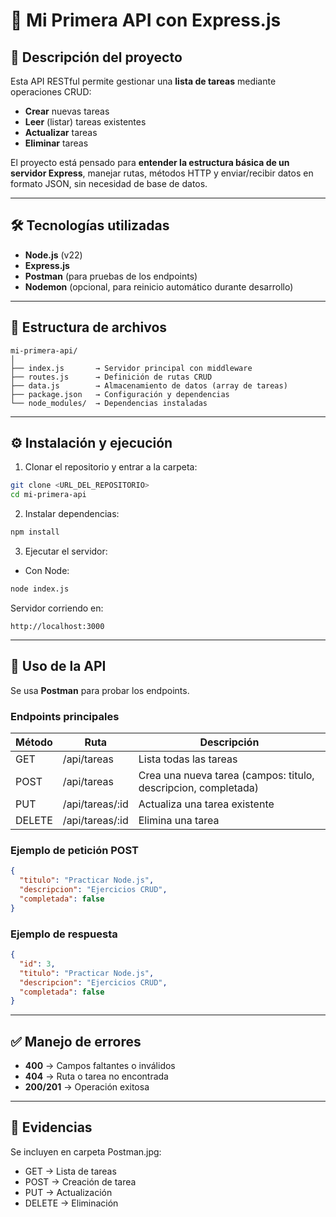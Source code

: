# 📘 Mi Primera API con Express.js

## 🎯 Descripción del proyecto

Esta API RESTful permite gestionar una **lista de tareas** mediante operaciones CRUD:

* **Crear** nuevas tareas
* **Leer** (listar) tareas existentes
* **Actualizar** tareas
* **Eliminar** tareas

El proyecto está pensado para **entender la estructura básica de un servidor Express**, manejar rutas, métodos HTTP y enviar/recibir datos en formato JSON, sin necesidad de base de datos.

---

## 🛠 Tecnologías utilizadas

* **Node.js** (v22)
* **Express.js**
* **Postman** (para pruebas de los endpoints)
* **Nodemon** (opcional, para reinicio automático durante desarrollo)

---

## 📂 Estructura de archivos

```
mi-primera-api/
│
├── index.js       → Servidor principal con middleware
├── routes.js      → Definición de rutas CRUD
├── data.js        → Almacenamiento de datos (array de tareas)
├── package.json   → Configuración y dependencias
└── node_modules/  → Dependencias instaladas
```

---

## ⚙️ Instalación y ejecución

1. Clonar el repositorio y entrar a la carpeta:

```bash
git clone <URL_DEL_REPOSITORIO>
cd mi-primera-api
```

2. Instalar dependencias:

```bash
npm install
```

3. Ejecutar el servidor:

* Con Node:

```bash
node index.js
```


Servidor corriendo en:

```
http://localhost:3000
```

---

## 🧪 Uso de la API

Se usa **Postman** para probar los endpoints.

### Endpoints principales

| Método | Ruta            | Descripción                                                    |
| ------ | --------------- | -------------------------------------------------------------- |
| GET    | /api/tareas     | Lista todas las tareas                                         |
| POST   | /api/tareas     | Crea una nueva tarea (campos: titulo, descripcion, completada) |
| PUT    | /api/tareas/:id | Actualiza una tarea existente                                  |
| DELETE | /api/tareas/:id | Elimina una tarea                                              |

### Ejemplo de petición POST

```json
{
  "titulo": "Practicar Node.js",
  "descripcion": "Ejercicios CRUD",
  "completada": false
}
```

### Ejemplo de respuesta

```json
{
  "id": 3,
  "titulo": "Practicar Node.js",
  "descripcion": "Ejercicios CRUD",
  "completada": false
}
```

---

## ✅ Manejo de errores

* **400** → Campos faltantes o inválidos
* **404** → Ruta o tarea no encontrada
* **200/201** → Operación exitosa

---

## 📸 Evidencias

Se incluyen en carpeta Postman.jpg:

* GET → Lista de tareas
* POST → Creación de tarea
* PUT → Actualización
* DELETE → Eliminación
